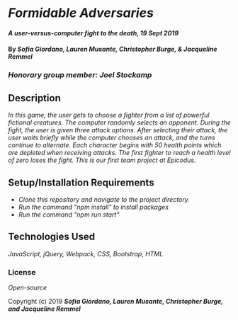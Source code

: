 # _Formidable Adversaries_

#### _A user-versus-computer fight to the death, 19 Sept 2019_

#### By _**Sofia Giordano, Lauren Musante, Christopher Burge, & Jacqueline Remmel**_
### _**Honorary group member: Joel Stockamp**_

## Description

_In this game, the user gets to choose a fighter from a list of powerful fictional creatures. The computer randomly selects an opponent. During the fight, the user is given three attack options. After selecting their attack, the user waits briefly while the computer chooses an attack, and the turns continue to alternate. Each character begins with 50 health points which are depleted when receiving attacks. The first fighter to reach a health level of zero loses the fight. This is our first team project at Epicodus._

## Setup/Installation Requirements

* _Clone this repository and navigate to the project directory._
* _Run the command "npm install" to install packages_
* _Run the command "npm run start"_

## Technologies Used

_JavaScript, jQuery, Webpack, CSS, Bootstrap, HTML_

### License

*Open-source*

Copyright (c) 2019 **_Sofia Giordano, Lauren Musante, Christopher Burge, and Jacqueline Remmel_**
